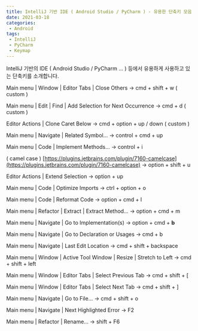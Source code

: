 ```yaml
---
title: IntelliJ 기반 IDE ( Android Studio / PyCharm ) - 유용한 단축키 모음 
date: 2021-03-18
categories:
 - Android
tags:
 - IntelliJ
 - PyCharm
 - Keymap
---
```


IntelliJ 기반의 IDE ( Android Studio / PyCharm ... ) 등에서 유용하게 사용하고 있는 단축키를 소개합니다. 

<!-- more -->

Main menu | Window | Editor Tabs | Close Others → cmd + shift + w ( custom )

Main menu | Edit | Find | Add Selection for Next Occurrence → cmd + d ( custom )

Editor Actions | Clone Caret Below → cmd + option + up / down ( custom ) 

Main menu | Navigate | Related Symbol... → control + cmd + up

Main menu | Code | Implement Methods... → control + i 

( camel case ) [https://plugins.jetbrains.com/plugin/7160-camelcase](https://plugins.jetbrains.com/plugin/7160-camelcase)  → option + shift + u

Editor Actions | Extend Selection → option + up 

Main menu | Code | Optimize Imports → ctrl + option + o 

Main menu | Code | Reformat Code → option + cmd + l

Main menu | Refactor | Extract | Extract Method... → option + cmd + m

Main menu | Navigate | Go to Implementation(s) → option + cmd + **b**

Main menu | Navigate | Go to Declaration or Usages → cmd + b

Main menu | Navigate | Last Edit Location → cmd + shift + backspace

Main menu | Window | Active Tool Window | Resize | Stretch to Left → cmd + shift + left 

Main menu | Window | Editor Tabs | Select Previous Tab → cmd + shift + [

Main menu | Window | Editor Tabs | Select Next Tab → cmd + shift + ]

Main menu | Navigate | Go to File... → cmd + shift + o

Main menu | Navigate | Next Highlighted Error → F2

Main menu | Refactor | Rename... → shift + F6